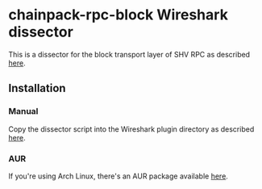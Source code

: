# chainpack-rpc-block Wireshark dissector
This is a dissector for the block transport layer of SHV RPC as described [here](https://silicon-heaven.github.io/shv-doc/rpctransportlayer/stream.html#block).

## Installation
### Manual
Copy the dissector script into the Wireshark plugin directory as described [here](https://www.wireshark.org/docs/wsug_html_chunked/ChPluginFolders.html).
### AUR
If you're using Arch Linux, there's an AUR package available [here](https://aur.archlinux.org/packages/wireshark-chainpack-rpc-block-dissector-git).
